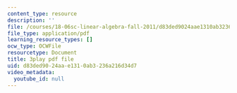 ```yaml
---
content_type: resource
description: ''
file: /courses/18-06sc-linear-algebra-fall-2011/d83ded9024aae1310ab3236a216d34d7_FX4C-JpTFgY.pdf
file_type: application/pdf
learning_resource_types: []
ocw_type: OCWFile
resourcetype: Document
title: 3play pdf file
uid: d83ded90-24aa-e131-0ab3-236a216d34d7
video_metadata:
  youtube_id: null
---
```

